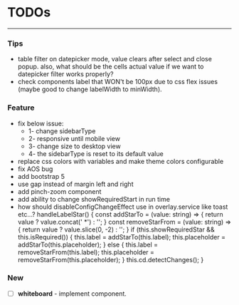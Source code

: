 # TODOs

---

### Tips

- table filter on datepicker mode, value clears after select and close popup. also, what should be the cells actual
  value if we want to datepicker filter works properly?
- check components label that WON't be 100px due to css flex issues (maybe good to change labelWidth to minWidth).

### Feature

- fix below issue:
  - 1- change sidebarType
  - 2- responsive until mobile view
  - 3- change size to desktop view
  - 4- the sidebarType is reset to its default value
- replace css colors with variables and make theme colors configurable
- fix AOS bug
- add bootstrap 5
- use gap instead of margin left and right
- add pinch-zoom component
- add ability to change showRequiredStart in run time
- how should disableConfigChangeEffect use in overlay.service like toast etc...? 
  handleLabelStar() {
  const addStarTo = (value: string) => {
  return value ? value.concat(' *') : '';
  }
  const removeStarFrom = (value: string) => {
  return value ? value.slice(0, -2) : '';
  }
  if (this.showRequiredStar && this.isRequired()) {
  this.label = addStarTo(this.label);
  this.placeholder = addStarTo(this.placeholder);
  } else {
  this.label = removeStarFrom(this.label);
  this.placeholder = removeStarFrom(this.placeholder);
  }
  this.cd.detectChanges();
  }

### New

- [ ] **whiteboard** - implement component.
